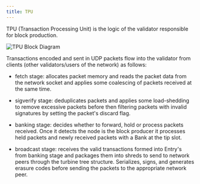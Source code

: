 ```yaml
---
title: TPU
---
```


TPU (Transaction Processing Unit) is the logic of the validator
responsible for block production.

![TPU Block Diagram](/img/tpu.svg)

Transactions encoded and sent in UDP packets flow into the validator
from clients (other validators/users of the network) as follows:

* fetch stage: allocates packet memory and reads the packet data from
the network socket and applies some coalescing of packets received at
the same time.

* sigverify stage: deduplicates packets and applies some load-shedding
to remove excessive packets before then filtering packets with invalid
signatures by setting the packet's discard flag.

* banking stage: decides whether to forward, hold or process packets
received. Once it detects the node is the block producer it processes
held packets and newly received packets with a Bank at the tip slot.

* broadcast stage: receives the valid transactions formed into Entry's from
banking stage and packages them into shreds to send to network peers through
the turbine tree structure. Serializes, signs, and generates erasure codes
before sending the packets to the appropriate network peer.
